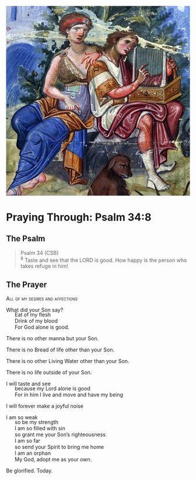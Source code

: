 <img class="intro-right" src="../images/art-paris-psalter.jpg">

<style>
  li {list-style-type: none;}
  p + ul {
    margin-top: -18px;
}
</style>

# Praying Through: Psalm 34:8

## The Psalm

>Psalm 34 (CSB)  
><sup>8</sup> Taste and see that the LORD is good. How happy is the person who takes refuge in him! 

## The Prayer

<div style="font-variant: small-caps;">
All of my desires and affections
</div>

What did your Son say?
* Eat of my flesh
* Drink of my blood
* For God alone is good.

There is no other manna but your Son.

There is no Bread of life other than your Son.

There is no other Living Water other than your Son.

There is no life outside of your Son.

I will taste and see
* because my Lord alone is good
* For in him I live and move and have my being

I will forever make a joyful noise

I am so weak
* so be my strength
* I am so filled with sin
* so grant me your Son’s righteousness
* I am so far
* so send your Spirit to bring me home
* I am an orphan
* My God, adopt me as your own.

Be glorified. Today.

